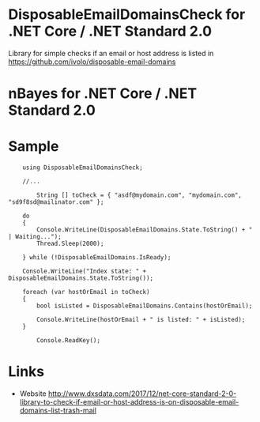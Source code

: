 # DisposableEmailDomainsCheck for .NET Core / .NET Standard 2.0
Library for simple checks if an email or host address is listed in https://github.com/ivolo/disposable-email-domains


# nBayes for .NET Core / .NET Standard 2.0


# Sample



```CSharp
	using DisposableEmailDomainsCheck;
	
	//...

        String [] toCheck = { "asdf@mydomain.com", "mydomain.com", "sd9f8sd@mailinator.com" };
	    
	do
	{
	    Console.WriteLine(DisposableEmailDomains.State.ToString() + " | Waiting...");
	    Thread.Sleep(2000);

	} while (!DisposableEmailDomains.IsReady);

	Console.WriteLine("Index state: " + DisposableEmailDomains.State.ToString());

	foreach (var hostOrEmail in toCheck)
	{
	    bool isListed = DisposableEmailDomains.Contains(hostOrEmail);

	    Console.WriteLine(hostOrEmail + " is listed: " + isListed);
	}
	    
        Console.ReadKey();
```

# Links
- Website http://www.dxsdata.com/2017/12/net-core-standard-2-0-library-to-check-if-email-or-host-address-is-on-disposable-email-domains-list-trash-mail